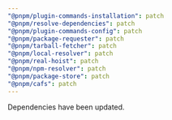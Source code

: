 ```yaml
---
"@pnpm/plugin-commands-installation": patch
"@pnpm/resolve-dependencies": patch
"@pnpm/plugin-commands-config": patch
"@pnpm/package-requester": patch
"@pnpm/tarball-fetcher": patch
"@pnpm/local-resolver": patch
"@pnpm/real-hoist": patch
"@pnpm/npm-resolver": patch
"@pnpm/package-store": patch
"@pnpm/cafs": patch
---
```


Dependencies have been updated.

